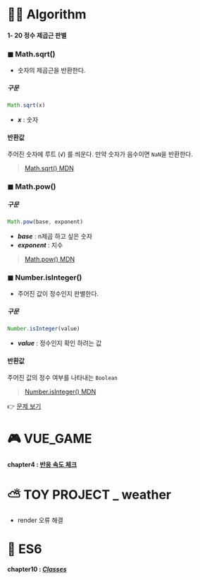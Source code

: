 # 👩‍💻 Algorithm
#### 1- 20 정수 제곱근 판별
### ◼ Math.sqrt()
- 숫자의 제곱근을 반환한다.
##### 구문
```js
Math.sqrt(x)
```
-  ***x*** : 숫자
#### 반환값
주어진 숫자에 루트 (**` √ `**) 를 씌운다. 만약 숫자가 음수이면 `NaN`을 반환한다.

>[Math.sqrt() MDN](https://developer.mozilla.org/ko/docs/Web/JavaScript/Reference/Global_Objects/Math/sqrt)
### ◼ Math.pow()
##### 구문
```js
Math.pow(base, exponent)
```
 - ***base*** :  n제곱 하고 싶은 숫자
 - ***exponent***  : 지수

>[Math.pow() MDN](https://developer.mozilla.org/en-US/docs/Web/JavaScript/Reference/Global_Objects/Math/pow)
### ◼ Number.isInteger()
- 주어진 값이 정수인지 판별한다.

##### 구문
```js
Number.isInteger(value)
```
-  ***value*** : 정수인지 확인 하려는 값

#### 반환값
주어진 값의 정수 여부를 나타내는 `Boolean`

>[Number.isInteger() MDN](https://developer.mozilla.org/ko/docs/Web/JavaScript/Reference/Global_Objects/Number/isInteger)

👉 [문제 보기](https://github.com/gay0ung/Algorithm/blob/master/PROGRAMMERS/LEVEL_01/20_%EC%A0%95%EC%88%98%20%EC%A0%9C%EA%B3%B1%EA%B7%BC%20%ED%8C%90%EB%B3%84.md)

# 🎮 VUE_GAME 
#### chapter4 : [반응 속도 체크](https://github.com/gay0ung/vue_study/tree/master/%EC%9B%B9%EA%B2%8C%EC%9E%84%20%EB%A7%8C%EB%93%A4%EA%B8%B0/4.%EB%B0%98%EC%9D%91%EC%86%8D%EB%8F%84%EC%B2%B4%ED%81%AC/response-check)

# ⛅ TOY PROJECT _ weather 
- render 오류 해결

# 🎯 ES6
#### chapter10 : [*Classes*](https://github.com/gay0ung/JS_study/blob/master/ES6/theory/10_CLASSES.md)


